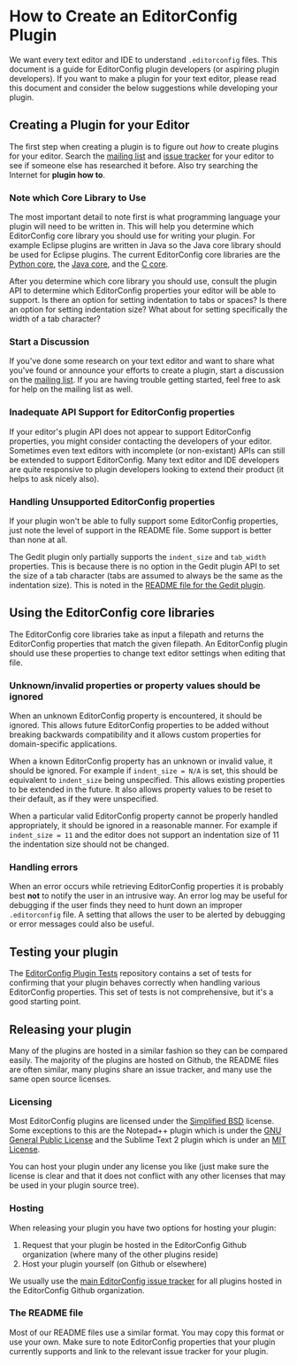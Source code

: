# How to Create an EditorConfig Plugin

We want every text editor and IDE to understand `.editorconfig` files.  This document is a guide for EditorConfig plugin developers (or aspiring plugin developers).  If you want to make a plugin for your text editor, please read this document and consider the below suggestions while developing your plugin.


## Creating a Plugin for your Editor

The first step when creating a plugin is to figure out *how* to create plugins for your editor.  Search the [mailing list][] and [issue tracker][] for your editor to see if someone else has researched it before.  Also try searching the Internet for **<your editor> plugin how to**.

### Note which Core Library to Use

The most important detail to note first is what programming language your plugin will need to be written in.  This will help you determine which EditorConfig core library you should use for writing your plugin.  For example Eclipse plugins are written in Java so the Java core library should be used for Eclipse plugins.  The current EditorConfig core libraries are the [Python core][], the [Java core][], and the [C core][].

After you determine which core library you should use, consult the plugin API to determine which EditorConfig properties your editor will be able to support.  Is there an option for setting indentation to tabs or spaces?  Is there an option for setting indentation size?  What about for setting specifically the width of a tab character?

### Start a Discussion

If you've done some research on your text editor and want to share what you've found or announce your efforts to create a plugin, start a discussion on the [mailing list][].  If you are having trouble getting started, feel free to ask for help on the mailing list as well.

### Inadequate API Support for EditorConfig properties

If your editor's plugin API does not appear to support EditorConfig properties, you might consider contacting the developers of your editor.  Sometimes even text editors with incomplete (or non-existant) APIs can still be extended to support EditorConfig.  Many text editor and IDE developers are quite responsive to plugin developers looking to extend their product (it helps to ask nicely also).

### Handling Unsupported EditorConfig properties

If your plugin won't be able to fully support some EditorConfig properties, just note the level of support in the README file.  Some support is better than none at all.

The Gedit plugin only partially supports the `indent_size` and `tab_width` properties.  This is because there is no option in the Gedit plugin API to set the size of a tab character (tabs are assumed to always be the same as the indentation size).  This is noted in the [README file for the Gedit plugin][Gedit supported properties].

## Using the EditorConfig core libraries

The EditorConfig core libraries take as input a filepath and returns the EditorConfig properties that match the given filepath.  An EditorConfig plugin should use these properties to change text editor settings when editing that file.

### Unknown/invalid properties or property values should be ignored

When an unknown EditorConfig property is encountered, it should be ignored.  This allows future EditorConfig properties to be added without breaking backwards compatibility and it allows custom properties for domain-specific applications.

When a known EditorConfig property has an unknown or invalid value, it should be ignored.  For example if `indent_size = N/A` is set, this should be equivalent to `indent_size` being unspecified.  This allows existing properties to be extended in the future.  It also allows property values to be reset to their default, as if they were unspecified.

When a particular valid EditorConfig property cannot be properly handled appropriately, it should be ignored in a reasonable manner.  For example if `indent_size = 11` and the editor does not support an indentation size of 11 the indentation size should not be changed.

### Handling errors

When an error occurs while retrieving EditorConfig properties it is probably best **not** to notify the user in an intrusive way.  An error log may be useful for debugging if the user finds they need to hunt down an improper `.editorconfig` file.  A setting that allows the user to be alerted by debugging or error messages could also be useful.

## Testing your plugin

The [EditorConfig Plugin Tests][] repository contains a set of tests for confirming that your plugin behaves correctly when handling various EditorConfig properties.  This set of tests is not comprehensive, but it's a good starting point.

## Releasing your plugin

Many of the plugins are hosted in a similar fashion so they can be compared easily.  The majority of the plugins are hosted on Github, the README files are often similar, many plugins share an issue tracker, and many use the same open source licenses.

### Licensing

Most EditorConfig plugins are licensed under the [Simplified BSD][] license.  Some exceptions to this are the Notepad++ plugin which is under the [GNU General Public License][GPL] and the Sublime Text 2 plugin which is under an [MIT License][].

You can host your plugin under any license you like (just make sure the license is clear and that it does not conflict with any other licenses that may be used in your plugin source tree).

### Hosting

When releasing your plugin you have two options for hosting your plugin:

1. Request that your plugin be hosted in the EditorConfig Github organization (where many of the other plugins reside)
2. Host your plugin yourself (on Github or elsewhere)

We usually use the [main EditorConfig issue tracker][issue tracker] for all plugins hosted in the EditorConfig Github organization.

### The README file

Most of our README files use a similar format.  You may copy this format or use your own.  Make sure to note EditorConfig properties that your plugin currently supports and link to the relevant issue tracker for your plugin.

[mailing list]: http://groups.google.com/group/editorconfig
[issue tracker]: https://github.com/editorconfig/editorconfig/issues
[Gedit supported properties]: https://github.com/editorconfig/editorconfig-gedit#supported-properties
[Python core]: https://github.com/editorconfig/editorconfig-core-py#readme
[Java core]: https://github.com/editorconfig/editorconfig-core-py/tree/master/java-binding#readme
[C core]: https://github.com/editorconfig/editorconfig-core#readme
[Simplified BSD]: http://www.opensource.org/licenses/BSD-2-Clause
[GPL]: http://www.opensource.org/licenses/gpl-license
[MIT License]: http://www.opensource.org/licenses/MIT
[editorconfig plugin tests]: https://github.com/editorconfig/editorconfig-plugin-tests